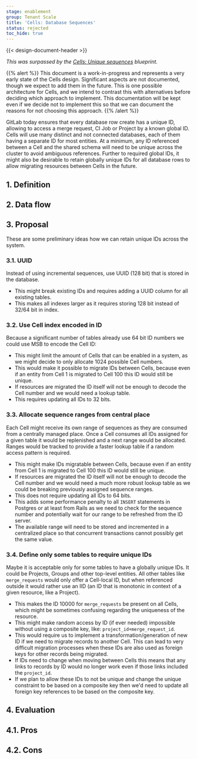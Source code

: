 ```yaml
---
stage: enablement
group: Tenant Scale
title: 'Cells: Database Sequences'
status: rejected
toc_hide: true
---
```


{{< design-document-header >}}

_This was surpassed by the [Cells: Unique sequences](../../unique_sequences.md) blueprint._


{{% alert %}}
This document is a work-in-progress and represents a very early state of the
Cells design. Significant aspects are not documented, though we expect to add
them in the future. This is one possible architecture for Cells, and we intend to
contrast this with alternatives before deciding which approach to implement.
This documentation will be kept even if we decide not to implement this so that
we can document the reasons for not choosing this approach.
{{% /alert %}}

GitLab today ensures that every database row create has a unique ID, allowing to access a merge request, CI Job or Project by a known global ID.
Cells will use many distinct and not connected databases, each of them having a separate ID for most entities.
At a minimum, any ID referenced between a Cell and the shared schema will need to be unique across the cluster to avoid ambiguous references.
Further to required global IDs, it might also be desirable to retain globally unique IDs for all database rows to allow migrating resources between Cells in the future.

## 1. Definition

## 2. Data flow

## 3. Proposal

These are some preliminary ideas how we can retain unique IDs across the system.

### 3.1. UUID

Instead of using incremental sequences, use UUID (128 bit) that is stored in the database.

- This might break existing IDs and requires adding a UUID column for all existing tables.
- This makes all indexes larger as it requires storing 128 bit instead of 32/64 bit in index.

### 3.2. Use Cell index encoded in ID

Because a significant number of tables already use 64 bit ID numbers we could use MSB to encode the Cell ID:

- This might limit the amount of Cells that can be enabled in a system, as we might decide to only allocate 1024 possible Cell numbers.
- This would make it possible to migrate IDs between Cells, because even if an entity from Cell 1 is migrated to Cell 100 this ID would still be unique.
- If resources are migrated the ID itself will not be enough to decode the Cell number and we would need a lookup table.
- This requires updating all IDs to 32 bits.

### 3.3. Allocate sequence ranges from central place

Each Cell might receive its own range of sequences as they are consumed from a centrally managed place.
Once a Cell consumes all IDs assigned for a given table it would be replenished and a next range would be allocated.
Ranges would be tracked to provide a faster lookup table if a random access pattern is required.

- This might make IDs migratable between Cells, because even if an entity from Cell 1 is migrated to Cell 100 this ID would still be unique.
- If resources are migrated the ID itself will not be enough to decode the Cell number and we would need a much more robust lookup table as we could be breaking previously assigned sequence ranges.
- This does not require updating all IDs to 64 bits.
- This adds some performance penalty to all `INSERT` statements in Postgres or at least from Rails as we need to check for the sequence number and potentially wait for our range to be refreshed from the ID server.
- The available range will need to be stored and incremented in a centralized place so that concurrent transactions cannot possibly get the same value.

### 3.4. Define only some tables to require unique IDs

Maybe it is acceptable only for some tables to have a globally unique IDs. It could be Projects, Groups and other top-level entities.
All other tables like `merge_requests` would only offer a Cell-local ID, but when referenced outside it would rather use an IID (an ID that is monotonic in context of a given resource, like a Project).

- This makes the ID 10000 for `merge_requests` be present on all Cells, which might be sometimes confusing regarding the uniqueness of the resource.
- This might make random access by ID (if ever needed) impossible without using a composite key, like: `project_id+merge_request_id`.
- This would require us to implement a transformation/generation of new ID if we need to migrate records to another Cell. This can lead to very difficult migration processes when these IDs are also used as foreign keys for other records being migrated.
- If IDs need to change when moving between Cells this means that any links to records by ID would no longer work even if those links included the `project_id`.
- If we plan to allow these IDs to not be unique and change the unique constraint to be based on a composite key then we'd need to update all foreign key references to be based on the composite key.

## 4. Evaluation

## 4.1. Pros

## 4.2. Cons
